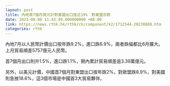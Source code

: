 ```yaml
---
layout: post
title: 內地首7個月美元計對美國出口挫近19%　對東盟亦跌
date: 2023-08-08 11:43:49.000000000 +08:00
link: https://news.rthk.hk/rthk/ch/component/k2/1712544-20230808.htm
categories: rthk
---
```


內地7月以人民幣計價出口按年跌9.2%，進口跌6.9%，兩者跌幅都比6月擴大。上月貿易順差5757億元人民幣。

首7個月出口則升1.5%，進口跌1.1%，期內累計貿易順差逾3.39萬億元。

另外，以美元計價，中國首7個月對東盟出口按年跌2%，對歐盟跌8.9%，對美國則急挫18.6%，這3個市場是中國首3大貿易夥伴。
